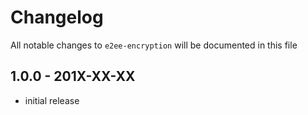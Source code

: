 # Changelog

All notable changes to `e2ee-encryption` will be documented in this file

## 1.0.0 - 201X-XX-XX

- initial release
